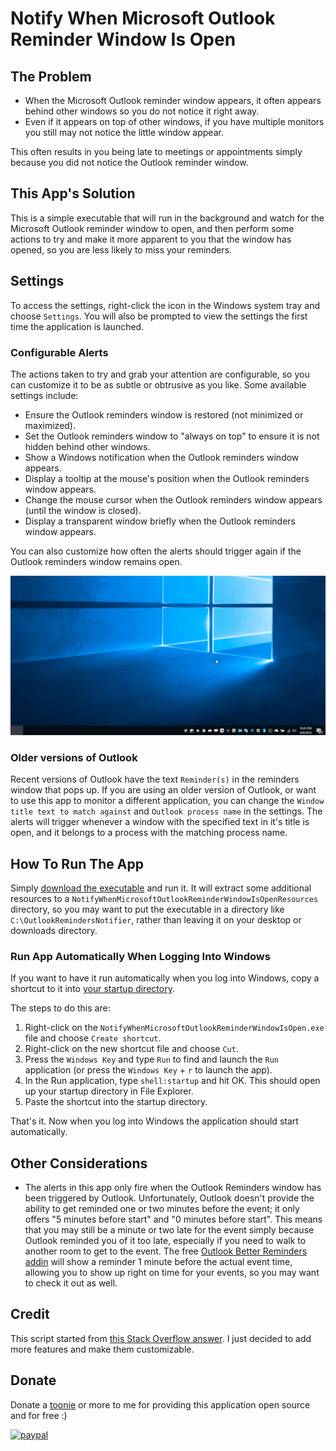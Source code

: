 # Notify When Microsoft Outlook Reminder Window Is Open

## The Problem

- When the Microsoft Outlook reminder window appears, it often appears behind other windows so you do not notice it right away.
- Even if it appears on top of other windows, if you have multiple monitors you still may not notice the little window appear.

This often results in you being late to meetings or appointments simply because you did not notice the Outlook reminder window.

## This App's Solution

This is a simple executable that will run in the background and watch for the Microsoft Outlook reminder window to open, and then perform some actions to try and make it more apparent to you that the window has opened, so you are less likely to miss your reminders.

## Settings

To access the settings, right-click the icon in the Windows system tray and choose `Settings`.
You will also be prompted to view the settings the first time the application is launched.

### Configurable Alerts

The actions taken to try and grab your attention are configurable, so you can customize it to be as subtle or obtrusive as you like. Some available settings include:

- Ensure the Outlook reminders window is restored (not minimized or maximized).
- Set the Outlook reminders window to "always on top" to ensure it is not hidden behind other windows.
- Show a Windows notification when the Outlook reminders window appears.
- Display a tooltip at the mouse's position when the Outlook reminders window appears.
- Change the mouse cursor when the Outlook reminders window appears (until the window is closed).
- Display a transparent window briefly when the Outlook reminders window appears.

You can also customize how often the alerts should trigger again if the Outlook reminders window remains open.

![Alerts Demo Gif][AlertsDemoGif]

### Older versions of Outlook

Recent versions of Outlook have the text `Reminder(s)` in the reminders window that pops up.
If you are using an older version of Outlook, or want to use this app to monitor a different application, you can change the `Window title text to match against` and `Outlook process name` in the settings.
The alerts will trigger whenever a window with the specified text in it's title is open, and it belongs to a process with the matching process name.

## How To Run The App

Simply [download the executable][DownloadLatestVersionOfExecutableUrl] and run it.
It will extract some additional resources to a `NotifyWhenMicrosoftOutlookReminderWindowIsOpenResources` directory, so you may want to put the executable in a directory like `C:\OutlookRemindersNotifier`, rather than leaving it on your desktop or downloads directory.

### Run App Automatically When Logging Into Windows

 If you want to have it run automatically when you log into Windows, copy a shortcut to it into [your startup directory][HowToOpenStartupDirectoryInstructionsUrl].

 The steps to do this are:

 1. Right-click on the `NotifyWhenMicrosoftOutlookReminderWindowIsOpen.exe` file and choose `Create shortcut`.
 2. Right-click on the new shortcut file and choose `Cut`.
 3. Press the `Windows Key` and type `Run` to find and launch the `Run` application (or press the `Windows Key` + `r` to launch the app).
 4. In the Run application, type `shell:startup` and hit OK. This should open up your startup directory in File Explorer.
 5. Paste the shortcut into the startup directory.

That's it.
Now when you log into Windows the application should start automatically.

## Other Considerations

- The alerts in this app only fire when the Outlook Reminders window has been triggered by Outlook.
Unfortunately, Outlook doesn't provide the ability to get reminded one or two minutes before the event; it only offers "5 minutes before start" and "0 minutes before start".
This means that you may still be a minute or two late for the event simply because Outlook reminded you of it too late, especially if you need to walk to another room to get to the event.
The free [Outlook Better Reminders addin][OutlookBetterRemindersOutlookAddinGitHubUrl] will show a reminder 1 minute before the actual event time, allowing you to show up right on time for your events, so you may want to check it out as well.

## Credit

This script started from [this Stack Overflow answer][StackOverflowPostThatScriptStartedFromUrl].
I just decided to add more features and make them customizable.

## Donate

Donate a [toonie](https://en.wikipedia.org/wiki/Toonie) or more to me for providing this application open source and for free :)

[![paypal](https://www.paypalobjects.com/en_US/i/btn/btn_donateCC_LG.gif)](https://www.paypal.com/cgi-bin/webscr?cmd=_s-xclick&hosted_button_id=7DDL257P2DN9A)

<!-- Links -->
[DownloadLatestVersionOfExecutableUrl]: https://github.com/deadlydog/NotifyWhenMicrosoftOutlookReminderWindowIsOpen/releases
[HowToOpenStartupDirectoryInstructionsUrl]: https://www.thewindowsclub.com/startup-folder-in-windows-8
[StackOverflowPostThatScriptStartedFromUrl]: https://stackoverflow.com/a/35154133/602585
[OutlookBetterRemindersOutlookAddinGitHubUrl]: https://ben-spiller.github.io/OutlookBetterReminders/
[AlertsDemoGif]: docs/Images/AlertsDemo.gif
